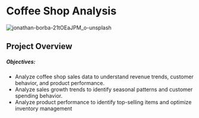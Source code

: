 # Coffee Shop Analysis


![jonathan-borba-21tOEaJPM_o-unsplash](https://github.com/user-attachments/assets/965121bb-0e73-47a4-8bec-17e33355c480)


## Project Overview
##### Objectives: 
* Analyze coffee shop sales data to understand revenue trends, customer behavior, and product performance.
* Analyze sales growth trends to identify seasonal patterns and customer spending behavior.
* Analyze product performance to identify top-selling items and optimize inventory management
